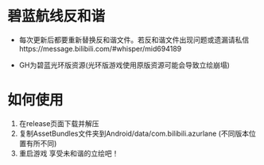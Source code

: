 # 碧蓝航线反和谐
- 每次更新后都要重新替换反和谐文件。若反和谐文件出现问题或遗漏请私信https://message.bilibili.com/#whisper/mid694189

- GH为碧蓝光环版资源(光环版游戏使用原版资源可能会导致立绘崩塌)

# 如何使用
1. 在release页面下载并解压
2. 复制AssetBundles文件夹到Android/data/com.bilibili.azurlane (不同版本位置有所不同)
3. 重启游戏 享受未和谐的立绘吧！
